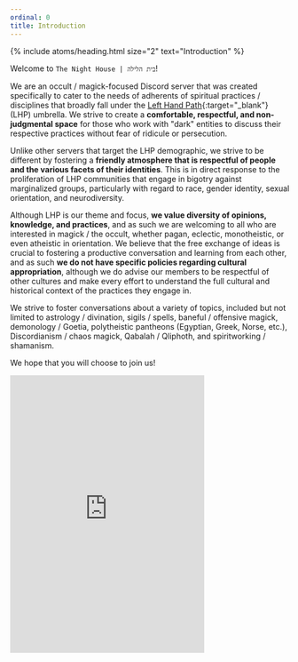 ```yaml
---
ordinal: 0
title: Introduction
---
```


{% include atoms/heading.html size="2" text="Introduction" %}

Welcome to `The Night House | בית הלילה`! 

We are an occult / magick-focused Discord server that was created specifically to cater to the needs of adherents of spiritual practices / disciplines that broadly fall under the [Left Hand Path](https://en.wikipedia.org/wiki/Left-hand_path_and_right-hand_path){:target="_blank"} (LHP) umbrella. We strive to create a **comfortable, respectful, and non-judgmental space** for those who work with "dark" entities to discuss their respective practices without fear of ridicule or persecution.

Unlike other servers that target the LHP demographic, we strive to be different by fostering a **friendly atmosphere that is respectful of people and the various facets of their identities**. This is in direct response to the proliferation of LHP communities that engage in bigotry against marginalized groups, particularly with regard to race, gender identity, sexual orientation, and neurodiversity.
 
 Although LHP is our theme and focus, **we value diversity of opinions, knowledge, and practices**, and as such we are welcoming to all who are interested in magick / the occult, whether pagan, eclectic, monotheistic, or even atheistic in orientation. We believe that the free exchange of ideas is crucial to fostering a productive conversation and learning from each other, and as such **we do not have specific policies regarding cultural appropriation**, although we do advise our members to be respectful of other cultures and make every effort to understand the full cultural and historical context of the practices they engage in.
 
 We strive to foster conversations about a variety of topics, included but not limited to astrology / divination, sigils / spells, baneful / offensive magick, demonology / Goetia, polytheistic pantheons (Egyptian, Greek, Norse, etc.), Discordianism / chaos magick, Qabalah / Qliphoth, and spiritworking / shamanism.
 
 We hope that you will choose to join us!

<iframe src="https://discordapp.com/widget?id=462036216909398026&theme=dark" width="350" height="500" allowtransparency="true" frameborder="0"></iframe>
